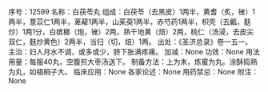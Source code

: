 序号：12599
名称：白茯苓丸
组成：白茯苓（去黑皮）1两半，黄耆（炙，锉）1两半，薏苡仁1两半，萆薢1两半，山茱萸1两半，赤芍药1两半，枳壳（去瓤，麸炒）1两1分，白槟榔（炮，锉）2两，熟干地黄（焙）2两，桃仁（汤浸，去皮尖双仁，麸炒黄色）2两半，当归（切，焙）1两。
出处：《圣济总录》卷一五一。
主治：妇人月水不调，或多或少，脐下胀满疼痛。
加减：None
功效：None
用法用量：每服40丸，空腹煎大枣汤送下。
制备方法：上为末，炼蜜为丸。涂酥捣熟为丸，如梧桐子大。
临床应用：None
各家论述：None
用药禁忌：None
附注：None

